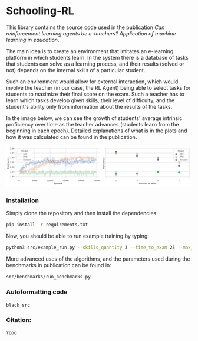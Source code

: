 # Schooling-RL
This library contains the source code used in the publication _Can reinforcement learning agents be e-teachers? Application of machine learning in education_.
    
The main idea is to create an environment that imitates an e-learning platform in which students learn. In the system there is a database of tasks that students can solve as a learning process, and their results (solved or not) depends on the internal skills of a particular student.

Such an environment would allow for external interaction, which would involve the teacher (in our case, the RL Agent) being able to select tasks for students to maximize their final score on the exam. Such a teacher has to learn which tasks develop given skills, their level of difficulty, and the student's ability only from information about the results of the tasks.

In the image below, we can see the growth of students' average intrinsic proficiency over time as the teacher advances (students learn from the beginning in each epoch). Detailed explanations of what is in the plots and how it was calculated can be found in the publication.

![plot](./src/benchmarks/plot.svg)

### Installation
Simply clone the repository and then install the dependencies:

```bash
pip install -r requirements.txt
```

Now, you should be able to run example training by typing:

```bash
python3 src/example_run.py --skills_quantity 3 --time_to_exam 25 --max_steps 2000  
```

More advanced uses of the algorithms, and the parameters used during the benchmarks in publication can be found in:

```bash
src/benchmarks/run_benchmarks.py
```

### Autoformatting code
`black src`

### Citation:
```
TODO
```